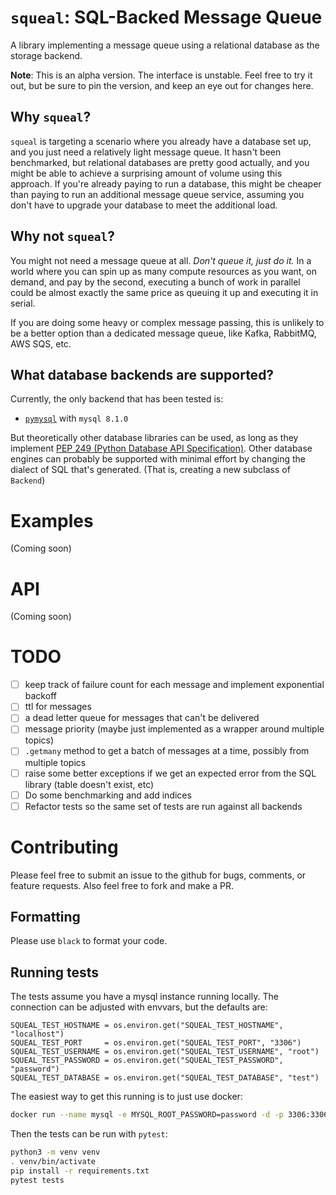 # `squeal`: SQL-Backed Message Queue

A library implementing a message queue using a relational database as the storage backend.

**Note**: This is an alpha version.  The interface is unstable.  Feel free to try it out, but be sure to pin the version, and keep an eye out for changes here.

## Why `squeal`?

`squeal` is targeting a scenario where you already have a database set up, and you just need a relatively light message queue.  It hasn't been benchmarked, but relational databases are pretty good actually, and you might be able to achieve a surprising amount of volume using this approach.  If you're already paying to run a database, this might be cheaper than paying to run an additional message queue service, assuming you don't have to upgrade your database to meet the additional load.

## Why not `squeal`?

You might not need a message queue at all.  _Don't queue it, just do it._  In a world where you can spin up as many compute resources as you want, on demand, and pay by the second, executing a bunch of work in parallel could be almost exactly the same price as queuing it up and executing it in serial.

If you are doing some heavy or complex message passing, this is unlikely to be a better option than a dedicated message queue, like Kafka, RabbitMQ, AWS SQS, etc.

## What database backends are supported?

Currently, the only backend that has been tested is:

* [`pymysql`](https://github.com/PyMySQL/PyMySQL) with `mysql 8.1.0`

But theoretically other database libraries can be used, as long as they implement [PEP 249 (Python Database API Specification)](https://peps.python.org/pep-0249/).  Other database engines can probably be supported with minimal effort by changing the dialect of SQL that's generated.  (That is, creating a new subclass of `Backend`)

# Examples
(Coming soon)

# API
(Coming soon)

# TODO
* [ ] keep track of failure count for each message and implement exponential backoff
* [ ] ttl for messages
* [ ] a dead letter queue for messages that can't be delivered
* [ ] message priority (maybe just implemented as a wrapper around multiple topics)
* [ ] `.getmany` method to get a batch of messages at a time, possibly from multiple topics
* [ ] raise some better exceptions if we get an expected error from the SQL library (table doesn't exist, etc)
* [ ] Do some benchmarking and add indices
* [ ] Refactor tests so the same set of tests are run against all backends

# Contributing

Please feel free to submit an issue to the github for bugs, comments, or feature requests.  Also feel free to fork and make a PR.

## Formatting

Please use `black` to format your code.

## Running tests

The tests assume you have a mysql instance running locally.  The connection can be adjusted with envvars, but the defaults are:

```python3
SQUEAL_TEST_HOSTNAME = os.environ.get("SQUEAL_TEST_HOSTNAME", "localhost")
SQUEAL_TEST_PORT     = os.environ.get("SQUEAL_TEST_PORT", "3306")
SQUEAL_TEST_USERNAME = os.environ.get("SQUEAL_TEST_USERNAME", "root")
SQUEAL_TEST_PASSWORD = os.environ.get("SQUEAL_TEST_PASSWORD", "password")
SQUEAL_TEST_DATABASE = os.environ.get("SQUEAL_TEST_DATABASE", "test")
```

The easiest way to get this running is to just use docker:

```bash
docker run --name mysql -e MYSQL_ROOT_PASSWORD=password -d -p 3306:3306 mysql:8.1.0
```

Then the tests can be run with `pytest`:

```bash
python3 -m venv venv
. venv/bin/activate
pip install -r requirements.txt
pytest tests
```
